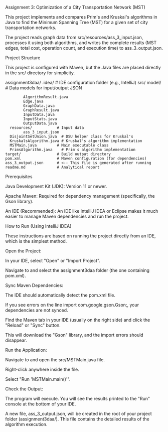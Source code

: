 Assignment 3: Optimization of a City Transportation Network (MST)

This project implements and compares Prim's and Kruskal's algorithms in Java to find the Minimum Spanning Tree (MST) for a given set of city transportation networks.

The project reads graph data from src/resources/ass_3_input.json, processes it using both algorithms, and writes the complete results (MST edges, total cost, operation count, and execution time) to ass_3_output.json.

Project Structure

This project is configured with Maven, but the Java files are placed directly in the src/ directory for simplicity.

assignment3daa/
.idea/                 # IDE configuration folder (e.g., IntelliJ)
  src/
      model/             # Data models for input/output JSON
      
            AlgorithmResult.java
            Edge.java
            GraphData.java
            GraphResult.java
            InputData.java
            InputStats.java
            OutputData.java
      resources/           # Input data
            ass_3_input.json
      DisjointSetUnion.java  # DSU helper class for Kruskal's
      KruskalsAlgorithm.java # Kruskal's algorithm implementation
      MSTMain.java         # Main executable class
      PrimsAlgorithm.java    # Prim's algorithm implementation
    target/                # Build output directory
    pom.xml                # Maven configuration (for dependencies)
    ass_3_output.json      # <-- This file is generated after running
    readme.md              # Analytical report


Prerequisites

Java Development Kit (JDK): Version 11 or newer.

Apache Maven: Required for dependency management (specifically, the Gson library).

An IDE (Recommended): An IDE like IntelliJ IDEA or Eclipse makes it much easier to manage Maven dependencies and run the project.

How to Run (Using IntelliJ IDEA)

These instructions are based on running the project directly from an IDE, which is the simplest method.

Open the Project:

In your IDE, select "Open" or "Import Project".

Navigate to and select the assignment3daa folder (the one containing pom.xml).

Sync Maven Dependencies:

The IDE should automatically detect the pom.xml file.

If you see errors on the line import com.google.gson.Gson;, your dependencies are not synced.

Find the Maven tab in your IDE (usually on the right side) and click the "Reload" or "Sync" button.

This will download the "Gson" library, and the import errors should disappear.

Run the Application:

Navigate to and open the src/MSTMain.java file.

Right-click anywhere inside the file.

Select "Run 'MSTMain.main()'".

Check the Output:

The program will execute. You will see the results printed to the "Run" console at the bottom of your IDE.

A new file, ass_3_output.json, will be created in the root of your project folder (assignment3daa/). This file contains the detailed results of the algorithm execution.
